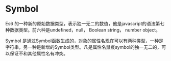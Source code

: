# Symbol
Es6 的一种新的原始数据类型，表示独一无二的数值，他是javascript的语法第七种数据类型。前六种是undefined，null， Boolean string， number object。

Symbol 是通过Symbol函数生成的，对象的属性名现在可以有两种类型，一种是字符串，另一种是新增的Symbol类型。凡是属性名鼠疫symbol的独一无二的，可以保证不和其他属性名有冲突。